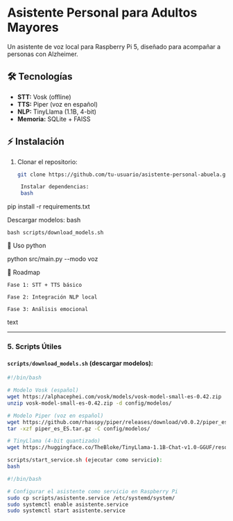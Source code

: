 ﻿# Asistente Personal para Adultos Mayores

Un asistente de voz local para Raspberry Pi 5, diseñado para acompañar a personas con Alzheimer.

## 🛠️ Tecnologías
- **STT:** Vosk (offline)
- **TTS:** Piper (voz en español)
- **NLP:** TinyLlama (1.1B, 4-bit)
- **Memoria:** SQLite + FAISS

## ⚡ Instalación
1. Clonar el repositorio:
   ```bash
   git clone https://github.com/tu-usuario/asistente-personal-abuela.git

    Instalar dependencias:
    bash

pip install -r requirements.txt

Descargar modelos:
bash

    bash scripts/download_models.sh

🚀 Uso
python

python src/main.py --modo voz

📌 Roadmap

    Fase 1: STT + TTS básico

    Fase 2: Integración NLP local

    Fase 3: Análisis emocional

text


---

### **5. Scripts Útiles**
#### **`scripts/download_models.sh` (descargar modelos):**
```bash
#!/bin/bash

# Modelo Vosk (español)
wget https://alphacephei.com/vosk/models/vosk-model-small-es-0.42.zip
unzip vosk-model-small-es-0.42.zip -d config/modelos/

# Modelo Piper (voz en español)
wget https://github.com/rhasspy/piper/releases/download/v0.0.2/piper_es_ES.tar.gz
tar -xzf piper_es_ES.tar.gz -C config/modelos/

# TinyLlama (4-bit quantizado)
wget https://huggingface.co/TheBloke/TinyLlama-1.1B-Chat-v1.0-GGUF/resolve/main/tinyllama-1.1b-chat-v1.0.Q4_K_M.gguf -P config/modelos/

scripts/start_service.sh (ejecutar como servicio):
bash

#!/bin/bash

# Configurar el asistente como servicio en Raspberry Pi
sudo cp scripts/asistente.service /etc/systemd/system/
sudo systemctl enable asistente.service
sudo systemctl start asistente.service
